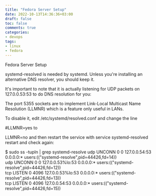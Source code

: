 ```yaml
---
title: "Fedora Server Setup"
date: 2022-10-13T14:36:36+03:00
draft: false
toc: false
comments: true
categories:
- devops
tags:
- linux
- fedora
---
```

Fedora Server Setup

<!--more-->
systemd-resolved is needed by systemd. Unless you're installing an alternative DNS resolver, you should keep it.

It's important to note that it is actually listening for UDP packets on 127.0.0.53:53 to do DNS resolution for you:

The port 5355 sockets are to implement Link-Local Multicast Name Resolution (LLMNR) which is a feature only useful in LANs.

To disable it, edit /etc/systemd/resolved.conf and change the line

#LLMNR=yes
to

LLMNR=no
and then restart the service with service systemd-resolved restart and check again:

$ sudo ss -tupln | grep systemd-resolve
udp   UNCONN 0      0         127.0.0.54:53        0.0.0.0:*    users:(("systemd-resolve",pid=44426,fd=14))              
udp   UNCONN 0      0      127.0.0.53%lo:53        0.0.0.0:*    users:(("systemd-resolve",pid=44426,fd=12))              
tcp   LISTEN 0      4096   127.0.0.53%lo:53        0.0.0.0:*    users:(("systemd-resolve",pid=44426,fd=13))              
tcp   LISTEN 0      4096      127.0.0.54:53        0.0.0.0:*    users:(("systemd-resolve",pid=44426,fd=15))  
